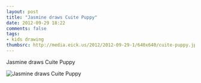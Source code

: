 ```yaml
---
layout: post
title: "Jasmine draws Cuite Puppy"
date: 2012-09-29 18:22
comments: false
tags:
- kids drawing
thumbsrc: http://media.eick.us/2012/2012-09-29-1/640x640/cuite-puppy.jpg
---
```

Jasmine draws Cuite Puppy

![Jasmine draws Cuite Puppy](http://media.eick.us/media/photographs/2012/2012-09-29-1/cuite-puppy.jpg)

